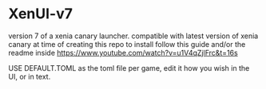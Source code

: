 # XenUI-v7
version 7 of a xenia canary launcher. compatible with latest version of xenia canary at time of creating this repo
to install follow this guide and/or the readme inside https://www.youtube.com/watch?v=u1V4qZjlFrc&t=16s

USE DEFAULT.TOML as the toml file per game, edit it how you wish in the UI, or in text.
